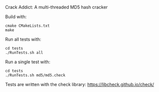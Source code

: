 Crack Addict:
A multi-threaded MD5 hash cracker

Build with:
```
cmake CMakeLists.txt
make
```


Run all tests with:
```
cd tests
./RunTests.sh all
```

Run a single test with:
```
cd tests
./RunTests.sh md5/md5.check
```

Tests are written with the check library:
https://libcheck.github.io/check/
